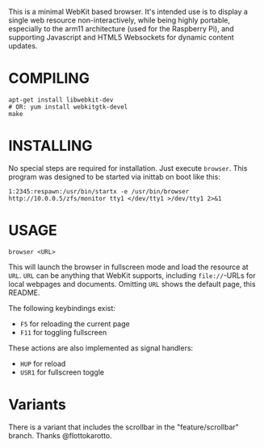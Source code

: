 This is a minimal WebKit based browser.
It's intended use is to display a single web resource non-interactively,
while being highly portable, especially to the arm11 architecture (used for the Raspberry Pi), and supporting Javascript and HTML5 Websockets for dynamic content updates.

# COMPILING
    apt-get install libwebkit-dev
    # OR: yum install webkitgtk-devel
    make

# INSTALLING
No special steps are required for installation. Just execute `browser`.
This program was designed to be started via inittab on boot like this:

    1:2345:respawn:/usr/bin/startx -e /usr/bin/browser http://10.0.0.5/zfs/monitor tty1 </dev/tty1 >/dev/tty1 2>&1

# USAGE
    browser <URL>

This will launch the browser in fullscreen mode and load the resource at `URL`.
`URL` can be anything that WebKit supports, including `file://`-URLs for local webpages and documents.
Omitting `URL` shows the default page, this README.

The following keybindings exist:
  - `F5` for reloading the current page
  - `F11` for toggling fullscreen

These actions are also implemented as signal handlers:
  - `HUP` for reload
  - `USR1` for fullscreen toggle

# Variants

There is a variant that includes the scrollbar in the "feature/scrollbar" branch. Thanks @flottokarotto.
